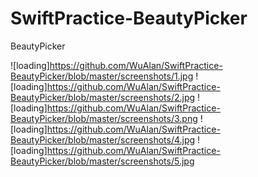 # SwiftPractice-BeautyPicker
BeautyPicker

![loading]https://github.com/WuAlan/SwiftPractice-BeautyPicker/blob/master/screenshots/1.jpg
![loading]https://github.com/WuAlan/SwiftPractice-BeautyPicker/blob/master/screenshots/2.jpg
![loading]https://github.com/WuAlan/SwiftPractice-BeautyPicker/blob/master/screenshots/3.png
![loading]https://github.com/WuAlan/SwiftPractice-BeautyPicker/blob/master/screenshots/4.jpg
![loading]https://github.com/WuAlan/SwiftPractice-BeautyPicker/blob/master/screenshots/5.jpg
